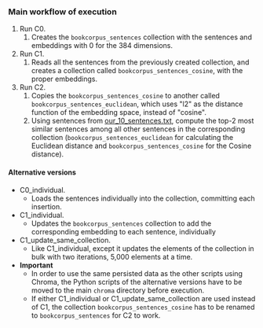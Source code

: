 ### Main workflow of execution

1. Run C0.
    1. Creates the `bookcorpus_sentences` collection with the sentences and 
    embeddings with 0 for the 384 dimensions.
2. Run C1.
    1. Reads all the sentences from the previously created collection, 
    and creates a collection called `bookcorpus_sentences_cosine`, with the proper 
    embeddings.
3. Run C2.
    1. Copies the `bookcorpus_sentences_cosine` to another called 
    `bookcorpus_sentences_euclidean`, which uses "l2" as the distance function of the 
    embedding space, instead of "cosine".
    2. Using sentences from 
    [our_10_sentences.txt](../data_used/our_10_sentences.txt), compute the top-2 most
    similar sentences among all other sentences in the corresponding collection
    (`bookcorpus_sentences_euclidean` for calculating the Euclidean distance and 
    `bookcorpus_sentences_cosine` for the Cosine distance).

#### Alternative versions

- C0_individual.
    - Loads the sentences individually into the collection, committing each insertion.
- C1_individual.
    - Updates the `bookcorpus_sentences` collection to add the corresponding embedding 
    to each sentence, individually
- C1_update_same_collection.
    - Like C1_individual, except it updates the elements of the collection in bulk 
    with two iterations, 5,000 elements at a time.
- **Important**
  - In order to use the same persisted data as the other scripts using Chroma, the 
  Python scripts of the alternative versions have to be moved to the main `chroma` 
  directory before execution.
  - If either C1_individual or C1_update_same_collection are used instead of 
  C1, the collection `bookcorpus_sentences_cosine` has to be renamed to `bookcorpus_sentences` 
  for C2 to work.
